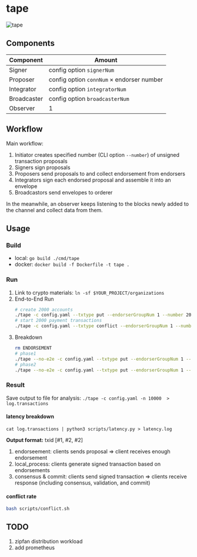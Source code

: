 # tape



![tape](./tape.jpeg)



## Components

| Component   | Amount                                        |
| ----------- | --------------------------------------------- |
| Signer      | config option `signerNum`                       |
| Proposer    | config option `connNum` × endorser number |
| Integrator  | config option `integratorNum`                       |
| Broadcaster | config option `broadcasterNum`               |
| Observer    | 1                                             |



## Workflow

Main workflow:

1. Initiator creates specified number (CLI option `--number`) of unsigned transaction proposals
2. Signers sign proposals
3. Proposers send proposals to and collect endorsement from endorsers
4. Integrators sign each endorsed proposal and assemble it into an envelope
5. Broadcastors send envelopes to orderer

In the meanwhile, an observer keeps listening to the blocks newly added to the channel and collect data from them.



## Usage

### Build
- local: `go build ./cmd/tape`       
- docker: `docker build -f Dockerfile -t tape .`

### Run

1. Link to crypto materials: `ln -sf $YOUR_PROJECT/organizations`
2. End-to-End Run   
    ```bash
    # create 2000 accounts
    ./tape -c config.yaml --txtype put --endorserGroupNum 1 --number 2000 --seed 2333 --rate 1000 --burst 50000 --broadcasterNum 5 --connNum 4 --clientPerConnNum 4 
    # start 2000 payment transactions
    ./tape -c config.yaml --txtype conflict --endorserGroupNum 1 --number 2000 --seed 2333 --rate 1000 --burst 50000 --broadcasterNum 5 --connNum 4 --clientPerConnNum 4 
    ```
3. Breakdown      
    ```bash
    rm ENDORSEMENT
    # phase1
    ./tape --no-e2e -c config.yaml --txtype put --endorserGroupNum 1 --number 2000 --seed 2333 --rate 1000 --burst 50000 --broadcasterNum 5 --connNum 4 --clientPerConnNum 4 
    # phase2
    ./tape --no-e2e -c config.yaml --txtype put --endorserGroupNum 1 --number 2000 --seed 2333 --rate 1000 --burst 50000 --broadcasterNum 5 --connNum 4 --clientPerConnNum 4 
    ```

### Result

Save output to file for analysis: `./tape -c config.yaml -n 10000  > log.transactions `

#### latency breakdown
```
cat log.transactions | python3 scripts/latency.py > latency.log  
```

**Output format:** txid [#1, #2, #2]

1. endorseement: clients sends proposal => client receives enough endorsement
2. local_process: clients generate signed transaction based on endorsements
3. consensus & commit: clients send signed transaction => clients receive response (including consensus, validation, and commit)


#### conflict rate
```bash
bash scripts/conflict.sh
```



## TODO

1. zipfan distribution workload
2. add prometheus
